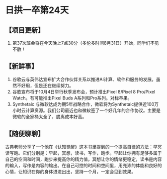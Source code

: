 # 日拱一卒第24天

## 【项目更新】
1. 第37次班会将在今天晚上7点30分（多伦多时间8月31日）开始，同学们不见不散！

      
## 【新鲜事】
1. 谷歌云与英伟达宣布扩大合作伙伴关系以推进AI计算、软件和服务的发展。虽然不好用，但是还在继续努力。
2. 谷歌宣布将于10月4日举行秋季发布会，预计推出Pixel 8/Pixel 8 Pro/Pixel Watch。有可能推出Pixel Buds A系列和Pro系列。对标苹果。
3. Synthetaic 与微软达成为期5年战略合作，微软将为Synthetaic提供近100万小时云计算资源。我们公司最近也和微软签了一个好几年的合作协议。主要是微软的全家桶太全了，脱离成本好高。

## 【随便聊聊】
古典老师分享了一个他在《认知觉醒》这本书里提到的一个提高自律的方法：早冥读写跑。它们分别是：早起，冥想，读书，写作，跑步。早起让你拥有足够多属于自己的空间和时间，跑步来提高你的精力值，冥想让你的情绪更稳定，读书是内容的输入，写作是内容的输出。在自己可控的时间和空间里，用充沛的体能和良好的心情，让知识在你的身体进进出出，坚持一个月，一定会见到效果。